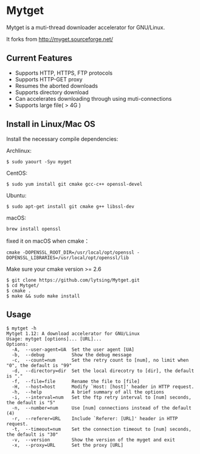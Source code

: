 Mytget
======================

Mytget is a muti-thread downloader accelerator for GNU/Linux.

It forks from http://myget.sourceforge.net/

Current Features
------------

* Supports HTTP, HTTPS, FTP protocols
* Supports HTTP-GET proxy
* Resumes the aborted downloads
* Supports directory download
* Can accelerates downloading through using muti-connections
* Supports large file( > 4G )


Install in Linux/Mac OS
------------

Install the necessary compile dependencies:

Archlinux:

    $ sudo yaourt -Syu myget

CentOS:

	$ sudo yum install git cmake gcc-c++ openssl-devel

Ubuntu:

	$ sudo apt-get install git cmake g++ libssl-dev

macOS:

	brew install openssl

fixed it on macOS when cmake：

	cmake -DOPENSSL_ROOT_DIR=/usr/local/opt/openssl -DOPENSSL_LIBRARIES=/usr/local/opt/openssl/lib

Make sure your cmake version >= 2.6

	$ git clone https://github.com/lytsing/Mytget.git
	$ cd Mytget/
	$ cmake .
	$ make && sudo make install




Usage
------------

	$ mytget -h
	Mytget 1.12: A download accelerator for GNU/Linux
	Usage: mytget [options]... [URL]...
	Options:
	  -A,  --user-agent=UA  Set the user agent [UA]
	  -b,  --debug          Show the debug message
	  -c,  --count=num      Set the retry count to [num], no limit when "0", the default is "99"
	  -d,  --directory=dir  Set the local direcotry to [dir], the default is "."
	  -f,  --file=file      Rename the file to [file]
	  -H,  --host=host      Modify `Host: [host]' header in HTTP request.
	  -h,  --help           A brief summary of all the options
	  -i,  --interval=num   Set the ftp retry interval to [num] seconds, the default is "5"
	  -n,  --number=num     Use [num] connections instead of the default (4)
	  -r,  --referer=URL    Include `Referer: [URL]' header in HTTP request.
	  -t,  --timeout=num    Set the connection timeout to [num] seconds, the default is "30"
	  -v,  --version        Show the version of the myget and exit
	  -x,  --proxy=URL      Set the proxy [URL]
